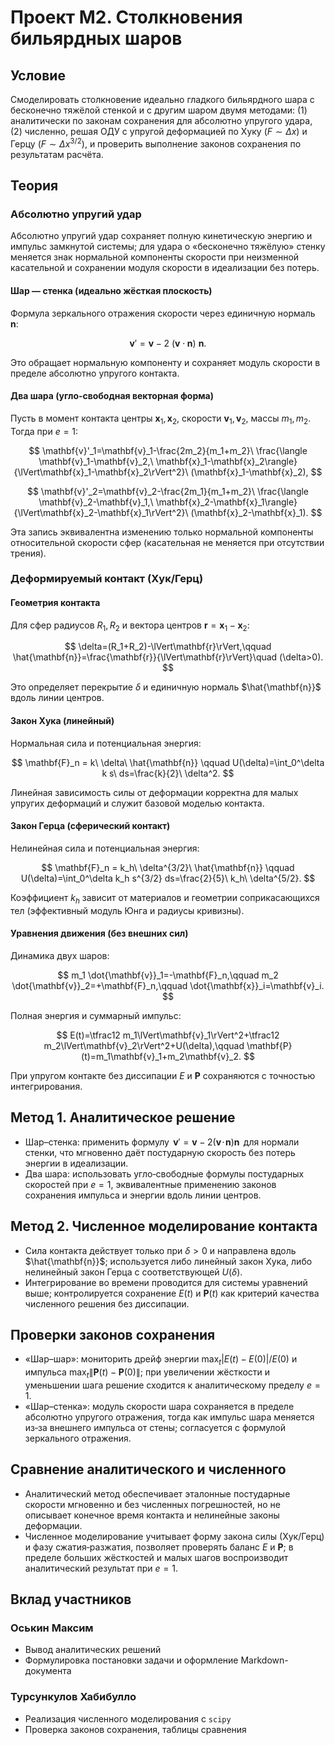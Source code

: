 # Проект М2. Столкновения бильярдных шаров

## Условие
Смоделировать столкновение идеально гладкого бильярдного шара с бесконечно тяжёлой стенкой и с другим шаром двумя методами: (1) аналитически по законам сохранения для абсолютно упругого удара, (2) численно, решая ОДУ с упругой деформацией по Хуку ($F \sim \Delta x$) и Герцу ($F \sim \Delta x^{3/2}$), и проверить выполнение законов сохранения по результатам расчёта.

## Теория

### Абсолютно упругий удар
Абсолютно упругий удар сохраняет полную кинетическую энергию и импульс замкнутой системы; для удара о «бесконечно тяжёлую» стенку меняется знак нормальной компоненты скорости при неизменной касательной и сохранении модуля скорости в идеализации без потерь.

#### Шар — стенка (идеально жёсткая плоскость)
Формула зеркального отражения скорости через единичную нормаль $\mathbf{n}$:

$$
\mathbf{v}'=\mathbf{v}-2\ (\mathbf{v}\cdot \mathbf{n})\ \mathbf{n}.
$$

Это обращает нормальную компоненту и сохраняет модуль скорости в пределе абсолютно упругого контакта.

#### Два шара (угло‑свободная векторная форма)
Пусть в момент контакта центры $\mathbf{x}_1,\mathbf{x}_2$, скорости $\mathbf{v}_1,\mathbf{v}_2$, массы $m_1,m_2$. Тогда при $e=1$:

$$
\mathbf{v}'_1=\mathbf{v}_1-\frac{2m_2}{m_1+m_2}\ 
\frac{\langle \mathbf{v}_1-\mathbf{v}_2,\ \mathbf{x}_1-\mathbf{x}_2\rangle}{\lVert\mathbf{x}_1-\mathbf{x}_2\rVert^2}\ 
(\mathbf{x}_1-\mathbf{x}_2),
$$

$$
\mathbf{v}'_2=\mathbf{v}_2-\frac{2m_1}{m_1+m_2}\ 
\frac{\langle \mathbf{v}_2-\mathbf{v}_1,\ \mathbf{x}_2-\mathbf{x}_1\rangle}{\lVert\mathbf{x}_2-\mathbf{x}_1\rVert^2}\ 
(\mathbf{x}_2-\mathbf{x}_1).
$$

Эта запись эквивалентна изменению только нормальной компоненты относительной скорости сфер (касательная не меняется при отсутствии трения).

### Деформируемый контакт (Хук/Герц)

#### Геометрия контакта
Для сфер радиусов $R_1,R_2$ и вектора центров $\mathbf{r}=\mathbf{x}_1-\mathbf{x}_2$:

$$
\delta=(R_1+R_2)-\lVert\mathbf{r}\rVert,\qquad
\hat{\mathbf{n}}=\frac{\mathbf{r}}{\lVert\mathbf{r}\rVert}\quad (\delta>0).
$$

Это определяет перекрытие $\delta$ и единичную нормаль $\hat{\mathbf{n}}$ вдоль линии центров.

#### Закон Хука (линейный)
Нормальная сила и потенциальная энергия:

$$
\mathbf{F}_n = k\ \delta\ \hat{\mathbf{n}} \qquad
U(\delta)=\int_0^\delta k s\ ds=\frac{k}{2}\ \delta^2.
$$

Линейная зависимость силы от деформации корректна для малых упругих деформаций и служит базовой моделью контакта.

#### Закон Герца (сферический контакт)
Нелинейная сила и потенциальная энергия:

$$
\mathbf{F}_n = k_h\ \delta^{3/2}\ \hat{\mathbf{n}} \qquad
U(\delta)=\int_0^\delta k_h s^{3/2} ds=\frac{2}{5}\ k_h\ \delta^{5/2}.
$$

Коэффициент $k_h$ зависит от материалов и геометрии соприкасающихся тел (эффективный модуль Юнга и радиусы кривизны).

#### Уравнения движения (без внешних сил)
Динамика двух шаров:

$$
m_1 \dot{\mathbf{v}}_1=-\mathbf{F}_n,\qquad
m_2 \dot{\mathbf{v}}_2=+\mathbf{F}_n,\qquad
\dot{\mathbf{x}}_i=\mathbf{v}_i.
$$

Полная энергия и суммарный импульс:

$$
E(t)=\tfrac12 m_1\lVert\mathbf{v}_1\rVert^2+\tfrac12 m_2\lVert\mathbf{v}_2\rVert^2+U(\delta),\qquad
\mathbf{P}(t)=m_1\mathbf{v}_1+m_2\mathbf{v}_2.
$$

При упругом контакте без диссипации $E$ и $\mathbf{P}$ сохраняются с точностью интегрирования.

## Метод 1. Аналитическое решение
- Шар–стенка: применить формулу $\,\mathbf{v}'=\mathbf{v}-2(\mathbf{v}\!\cdot\!\mathbf{n})\mathbf{n}\,$ для нормали стенки, что мгновенно даёт постударную скорость без потерь энергии в идеализации.
- Два шара: использовать угло‑свободные формулы постударных скоростей при $e=1$, эквивалентные применению законов сохранения импульса и энергии вдоль линии центров.

## Метод 2. Численное моделирование контакта
- Сила контакта действует только при $\delta>0$ и направлена вдоль $\hat{\mathbf{n}}$; используется либо линейный закон Хука, либо нелинейный закон Герца с соответствующей $U(\delta)$.
- Интегрирование во времени проводится для системы уравнений выше; контролируется сохранение $E(t)$ и $\mathbf{P}(t)$ как критерий качества численного решения без диссипации.

## Проверки законов сохранения
- «Шар–шар»: мониторить дрейф энергии $\max_t |E(t)-E(0)|/E(0)$ и импульса $\max_t \lVert\mathbf{P}(t)-\mathbf{P}(0)\rVert$; при увеличении жёсткости и уменьшении шага решение сходится к аналитическому пределу $e=1$.
- «Шар–стенка»: модуль скорости шара сохраняется в пределе абсолютно упругого отражения, тогда как импульс шара меняется из‑за внешнего импульса от стены; согласуется с формулой зеркального отражения.

## Сравнение аналитического и численного
- Аналитический метод обеспечивает эталонные постударные скорости мгновенно и без численных погрешностей, но не описывает конечное время контакта и нелинейные законы деформации.
- Численное моделирование учитывает форму закона силы (Хук/Герц) и фазу сжатия‑разжатия, позволяет проверять баланс $E$ и $\mathbf{P}$; в пределе больших жёсткостей и малых шагов воспроизводит аналитический результат при $e=1$.

## Вклад участников

### Оськин Максим

- Вывод аналитических решений
- Формулировка постановки задачи и оформление Markdown-документа

### Турсункулов Хабибулло

- Реализация численного моделирования с `scipy`
- Проверка законов сохранения, таблицы сравнения
